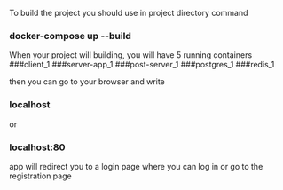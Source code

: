 To build the project you should use in project directory command 

### docker-compose up --build

When your project will building, you will have 5 running containers
###client_1
###server-app_1
###post-server_1
###postgres_1
###redis_1

then you can go to your browser and write

### localhost
or 
### localhost:80

app will redirect you to a login page where you can log in
or go to the registration page

